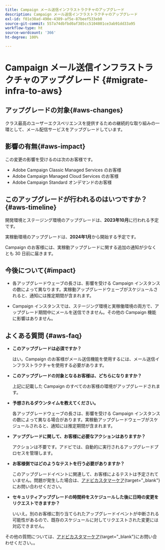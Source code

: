 ```yaml
---
title: Campaign メール送信インフラストラクチャのアップグレード
description: Campaign メール送信インフラストラクチャのアップグレード
exl-id: f01e38ad-490e-4389-af5e-87beef533eb0
source-git-commit: 557a74dbfbd0af385cc5104801ce3ab91dd33a95
workflow-type: ht
source-wordcount: '366'
ht-degree: 100%

---
```


# Campaign メール送信インフラストラクチャのアップグレード {#migrate-infra-to-aws}

## アップグレードの対象{#aws-changes}

クラス最高のユーザーエクスペリエンスを提供するための継続的な取り組みの一環として、メール配信サービスをアップグレードしています。

## 影響の有無{#aws-impact}

この変更の影響を受けるのは次のお客様です。

* Adobe Campaign Classic Managed Services のお客様
* Adobe Campaign Managed Cloud Services のお客様
* Adobe Campaign Standard オンデマンドのお客様

## このアップグレードが行われるのはいつですか？{#aws-timeline}

開発環境とステージング環境のアップグレードは、**2023年10月**&#x200B;に行われる予定です。

実稼動環境のアップグレードは、**2024年1月**&#x200B;から開始する予定です。

Campaign のお客様には、実稼動アップグレードに関する追加の通知が少なくとも 30 日前に届きます。

## 今後について{#impact}

* 各アップグレードウェーブの長さは、影響を受ける Campaign インスタンスの数によって異なります。実稼動アップグレードウェーブがスケジュールされると、通知には推定期間が含まれます。

* Campaign インスタンスでは、ステージング環境と実稼働環境の両方で、アップグレード期間中にメールを送信できません。その他の Campaign 機能に影響はありません。

## よくある質問 {#aws-faq}

* **このアップグレードは必須ですか？**

  はい。Campaign のお客様がメール送信機能を使用するには、メール送信インフラストラクチャを使用する必要があります。

* **このアップグレードの対象となるお客様は、どちらになりますか？**

  上記に記載した Campaign のすべてのお客様の環境がアップグレードされます。

* **予想されるダウンタイムを教えてください。**

  各アップグレードウェーブの長さは、影響を受ける Campaign インスタンスの数によって異なる場合があります。実稼動アップグレードウェーブがスケジュールされると、通知には推定期間が含まれます。

* **アップグレードに関して、お客様に必要なアクションはありますか？**

  アクションは不要です。アドビでは、自動的に実行されるアップグレードプロセスを管理します。

* **お客様側ではどのようなテストを行う必要がありますか？**

  このアップグレードイベントに関連して、お客様によるテストは予定されていません。問題が発生した場合は、[アドビカスタマーケア](https://experienceleague.adobe.com/?support-solution=Campaign&amp;lang=ja#support){target="_blank"}にお問い合わせください。


* **セキュリティアップグレードの時間枠をスケジュールした後に日時の変更をリクエストできますか？**

  いいえ。別のお客様に割り当てられたアップグレードイベントが中断される可能性があるので、既存のスケジュールに対してリクエストされた変更には対応できません。

その他の質問については、[アドビカスタマーケア](https://experienceleague.adobe.com/?support-solution=Campaign&amp;lang=ja#support){target="_blank"}にお問い合わせください。。
